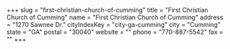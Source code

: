 +++
slug = "first-christian-church-of-cumming"
title = "First Christian Church of Cumming"
name = "First Christian Church of Cumming"
address = "1270 Sawnee Dr."
cityIndexKey = "city-ga-cumming"
city = "Cumming"
state = "GA"
postal = "30040"
website = ""
phone = "770-887-5542"
fax = ""
+++
